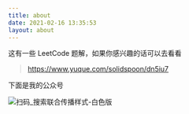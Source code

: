 ```yaml
---
title: about
date: 2021-02-16 13:35:53
layout: about
---
```



这有一些 LeetCode 题解，如果你感兴趣的话可以去看看


> https://www.yuque.com/solidspoon/dn5iu7

下面是我的公众号

![扫码_搜索联合传播样式-白色版](https://ced-md-picture.oss-cn-beijing.aliyuncs.com/img/20210216200417.png)